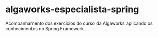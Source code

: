 # algaworks-especialista-spring
Acompanhamento dos exercícios do curso da Algaworks aplicando os conhecimentos no Spring Framework.

